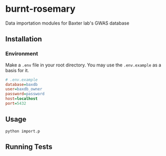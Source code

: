 # burnt-rosemary
Data importation modules for Baxter lab's GWAS database

## Installation

### Environment
Make a `.env` file in your root directory. You may use the `.env.example` as a basis for it.

```ini
# .env.example
database=baxdb
user=baxdb_owner
password=password
host=localhost
port=5432
```

## Usage
    python import.p

## Running Tests


